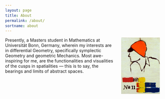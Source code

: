 ```yaml
---
layout: page
title: About
permalink: /about/
sortname: about
---
```


<a href="/img/plackard.jpg"><img src="/img/plackard_cropped.jpg" style="float:right;width:25%;padding-left:20px;"></a>
Presently, a Masters student in Mathematics at Universität Bonn, Germany, wherein my interests are in differential Geometry, specifically symplectic Geometry and geometric Mechanics.  Most awe-inspiring for me, are the functionalities and visualities of the cusps in spatialities &mdash; this is to say, the bearings and limits of abstract spaces.
